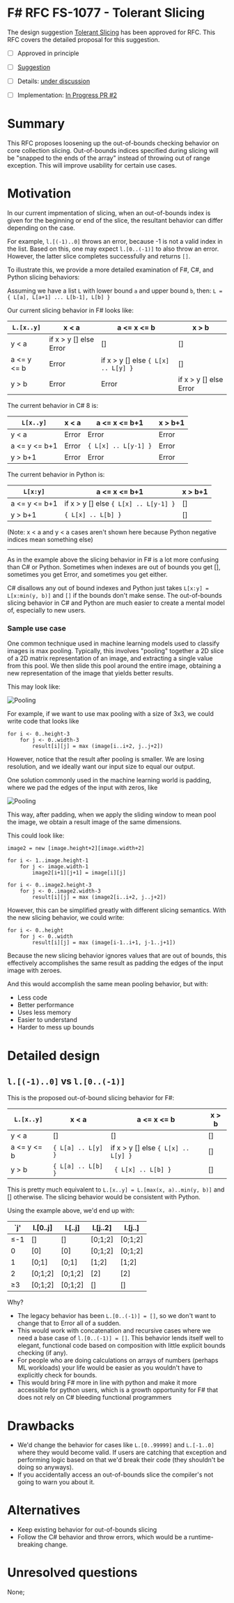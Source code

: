 # F# RFC FS-1077 - Tolerant Slicing

The design suggestion [Tolerant Slicing](https://github.com/Microsoft/visualfsharp/issues/2643) has been approved for RFC.
This RFC covers the detailed proposal for this suggestion.

* [ ] Approved in principle
* [ ] [Suggestion](https://github.com/Microsoft/visualfsharp/issues/2643)
* [ ] Details: [under discussion](https://github.com/fsharp/fslang-design/issues/217)
* [ ] Implementation: [In Progress PR #2](https://github.com/dotnet/fsharp/pull/7541)


# Summary
[summary]: #summary
This RFC proposes loosening up the out-of-bounds checking behavior on core collection slicing. Out-of-bounds indices specified during slicing will be "snapped to the ends of the array" instead of throwing out of range exception. This will improve usability for certain use cases.


# Motivation
[motivation]: #motivation

In our current impmentation of slicing, when an out-of-bounds index is given for the beginning or end of the slice, the resultant behavior can differ depending on the case.

For example, `l.[(-1)..0]` throws an error, because -1 is not a valid index in the list. Based on this, one may expect `l.[0..(-1)]` to also throw an error. However, the latter slice completes successfully and returns `[]`.

To illustrate this, we provide a more detailed examination of F#, C#, and Python slicing behaviors:


Assuming we have a list `L` with lower bound `a` and upper bound `b`, then:
`L = { L[a], L[a+1] ... L[b-1], L[b] } `

Our current slicing behavior in F# looks like:

`L.[x..y]` | x < a | a <= x <= b | x > b
--------|-------|---------------|-------
y < a | if x > y [] else Error | [] | []
a <= y <= b | Error | if x > y [] else `{ L[x] .. L[y] }` | []
y > b | Error | Error | if x > y [] else Error


The current behavior in C# 8 is:

`L[x..y]` | x < a | a <= x <= b+1 | x > b+1
-------|--------|------------------|------
y < a |  Error | Error | Error
a <= y <= b+1 | Error | `{ L[x] .. L[y-1] }` | Error
y > b+1 | Error | Error | Error

The current behavior in Python is:

`L[x:y]`  | a <= x <= b+1 | x > b+1
-----------------|------------------|------
a <= y <= b+1 | if x > y [] else `{ L[x] .. L[y-1] }` | []
y > b+1 |  `{ L[x] .. L[b] }` | []

(Note: x < a and y < a cases aren't shown here because Python negative indices mean something else)

---

As in the example above the slicing behavior in F# is a lot more confusing than C# or Python. Sometimes when indexes are out of bounds you get [], sometimes you get Error, and sometimes you get either. 

C# disallows any out of bound indexes and Python just takes `L[x:y] = L[x:min(y, b)]` and `[]` if the bounds don't make sense. The out-of-bounds slicing behavior in C# and Python are much easier to create a mental model of, especially to new users.

### Sample use case

One common technique used in machine learning models used to classify images is max pooling. Typically, this involves "pooling" together a 2D slice of a 2D matrix representation of an image, and extracting a single value from this pool. We then slide this pool around the entire image, obtaining a new representation of the image that yields better results.

This may look like:

![Pooling](https://miro.medium.com/max/803/1*Zx-ZMLKab7VOCQTxdZ1OAw.gif)

For example, if we want to use max pooling with a size of 3x3, we could write code that looks like
```
for i <- 0..height-3
    for j <- 0..width-3
        result[i][j] = max (image[i..i+2, j..j+2])
```

However, notice that the result after pooling is smaller. We are losing resolution, and we ideally want our input size to equal our output.

One solution commonly used in the machine learning world is padding, where we pad the edges of the input with zeros, like 

![Pooling](https://miro.medium.com/max/593/1*1okwhewf5KCtIPaFib4XaA.gif)

This way, after padding, when we apply the sliding window to mean pool the image, we obtain a result image of the same dimensions.

This could look like:

```
image2 = new [image.height+2][image.width+2]

for i <- 1..image.height-1
    for j <- image.width-1
        image2[i+1][j+1] = image[i][j]

for i <- 0..image2.height-3
    for j <- 0..image2.width-3
        result[i][j] = max (image2[i..i+2, j..j+2])
```

However, this can be simplified greatly with different slicing semantics. With the new slicing behavior, we could write:

```
for i <- 0..height
    for j <- 0..width
        result[i][j] = max (image[i-1..i+1, j-1..j+1])
```

Because the new slicing behavior ignores values that are out of bounds, this effectively accomplishes the same result as padding the edges of the input image with zeroes.

And this would accomplish the same mean pooling behavior, but with:
- Less code
- Better performance
- Uses less memory
- Easier to understand
- Harder to mess up bounds

# Detailed design
[design]: #detailed-design

## `l.[(-1)..0]` vs `l.[0..(-1)]`

This is the proposed out-of-bound slicing behavior for F#:

`L.[x..y]` | x < a | a <= x <= b | x > b
--------|-------|---------------|-------
y < a | [] | [] | []
a <= y <= b |  `{ L[a] .. L[y] }` |  if x > y [] else `{ L[x] .. L[y] }` | []
y > b | ` { L[a] .. L[b] } ` | ` { L[x] .. L[b] }` | []

This is pretty much equivalent to `L.[x..y] = L.[max(x, a)..min(y, b)]` and [] otherwise. The slicing behavior would be consistent with Python.

Using the example above, we'd end up with:


| `j'           | l.[0..j]      | l.[..j] | l.[j..2]  | l.[j..] |
| ------------- | ------------- | ------- | ------    | ------- |
| ≤-1           | []            | []     | [0;1;2]     | [0;1;2]   |
| 0             | [0]           | [0]     | [0;1;2]   | [0;1;2] |
| 1             | [0;1]         | [0;1]   | [1;2]     | [1;2]   |
| 2             | [0;1;2]       | [0;1;2] | [2]       | [2]     |
| ≥3            | [0;1;2]         | [0;1;2]   | []        | [] |

Why?
- The legacy behavior has been `L.[0..(-1)] = []`, so we don't want to change that to Error all of a sudden. 
- This would work with concatenation and recursive cases where we need a base case of `l.[0..(-1)] = []`. This behavior lends itself well to elegant, functional code based on composition with little explicit bounds checking (if any).
- For people who are doing calculations on arrays of numbers (perhaps ML workloads) your life would be easier as you wouldn't have to explicitly check for bounds.
- This would bring F# more in line with python and make it more accessible for python users, which is a growth opportunity for F# that does not rely on C# bleeding functional programmers

# Drawbacks
[drawbacks]: #drawbacks

- We'd change the behavior for cases like `L.[0..99999]` and `L.[-1..0]` where they would become valid. If users are catching that exception and performing logic based on that we'd break their code (they shouldn't be doing so anyways). 
- If you accidentally access an out-of-bounds slice the compiler's not going to warn you about it.

# Alternatives
[alternatives]: #alternatives

- Keep existing behavior for out-of-bounds slicing
- Follow the C# behavior and throw errors, which would be a runtime-breaking change.

# Unresolved questions
[unresolved]: #unresolved-questions

None;
